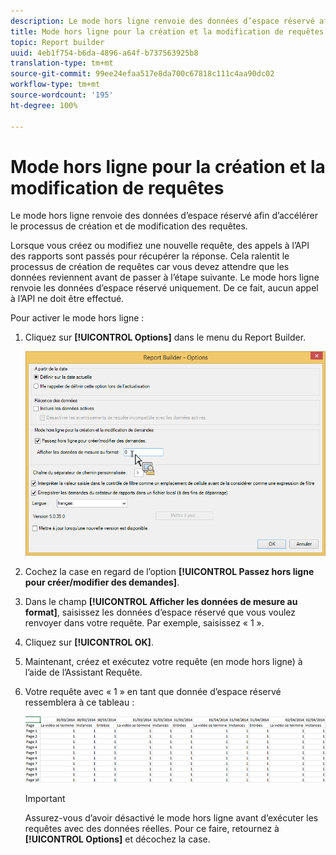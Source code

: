 ```yaml
---
description: Le mode hors ligne renvoie des données d’espace réservé afin d’accélérer le processus de création et de modification des requêtes.
title: Mode hors ligne pour la création et la modification de requêtes
topic: Report builder
uuid: 4eb1f754-b6da-4896-a64f-b737563925b8
translation-type: tm+mt
source-git-commit: 99ee24efaa517e8da700c67818c111c4aa90dc02
workflow-type: tm+mt
source-wordcount: '195'
ht-degree: 100%

---
```



# Mode hors ligne pour la création et la modification de requêtes

Le mode hors ligne renvoie des données d’espace réservé afin d’accélérer le processus de création et de modification des requêtes.

Lorsque vous créez ou modifiez une nouvelle requête, des appels à l’API des rapports sont passés pour récupérer la réponse. Cela ralentit le processus de création de requêtes car vous devez attendre que les données reviennent avant de passer à l’étape suivante. Le mode hors ligne renvoie les données d’espace réservé uniquement. De ce fait, aucun appel à l’API ne doit être effectué.

Pour activer le mode hors ligne :

1. Cliquez sur **[!UICONTROL Options]** dans le menu du Report Builder.

   ![](assets/offline_mode.png)

1. Cochez la case en regard de l’option **[!UICONTROL Passez hors ligne pour créer/modifier des demandes]**.
1. Dans le champ **[!UICONTROL Afficher les données de mesure au format]**, saisissez les données d’espace réservé que vous voulez renvoyer dans votre requête. Par exemple, saisissez « 1 ».
1. Cliquez sur **[!UICONTROL OK]**.
1. Maintenant, créez et exécutez votre requête (en mode hors ligne) à l’aide de l’Assistant Requête.
1. Votre requête avec « 1 » en tant que donnée d’espace réservé ressemblera à ce tableau :

   ![](assets/offline_mode_example.png)

   >[!IMPORTANT]
   >
   >Assurez-vous d’avoir désactivé le mode hors ligne avant d’exécuter les requêtes avec des données réelles. Pour ce faire, retournez à **[!UICONTROL Options]** et décochez la case.

